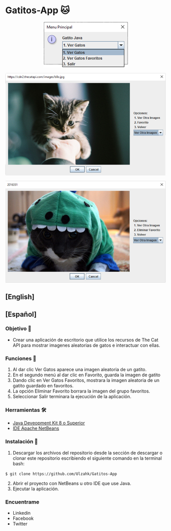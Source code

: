 # Gatitos-App 🐱
<p align="center">
  <img src="https://github.com/Ulzahk/Gatitos-App/blob/master/Imagenes/Menu1Opciones.jpg">
</p>
<p align="center">
  <img src="https://github.com/Ulzahk/Gatitos-App/blob/master/Imagenes/Menu2.jpg">
</p>
<p align="center">
  <img src="https://github.com/Ulzahk/Gatitos-App/blob/master/Imagenes/Menu3.jpg">
</p>

## [English]

## [Español]

### Objetivo 🎯
- Crear una aplicación de escritorio que utilice los recursos de The Cat API para mostrar imagenes aleatorias de gatos e interactuar con ellas.

### Funciones 📃
1. Al dar clic Ver Gatos aparece una imagen aleatoria de un gatito.
2. En el segundo menú al dar clic en Favorito, guarda la imagen de gatito
3. Dando clic en Ver Gatos Favoritos, mostrara la imagen aleatoria de un gatito guardado en favoritos.
4. La opción Eliminar Favorito borrara la imagen del grupo favoritos.
5. Seleccionar Salir terminara la ejecución de la aplicación.

### Herramientas 🛠
- [Java Deveopment Kit 8 o Superior](https://bit.ly/2XCzjH2 "Java Deveopment Kit 8 o Superior")
- [IDE Apache NetBeans](https://bit.ly/2RFK4oa "IDE Apache NetBeans")

### Instalación 📲
1. Descargar los archivos del repositorio desde la sección de descargar o clonar este repositorio escribiendo el siguiente comando en la terminal bash: 

`$ git clone https://github.com/Ulzahk/Gatitos-App`

2. Abrir el proyecto con NetBeans u otro IDE que use Java.
3. Ejecutar la aplicación.

### Encuentrame
- Linkedin
- Facebook
- Twitter
